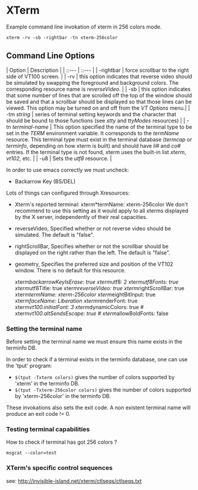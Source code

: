 # XTerm

Example command line invokation of xterm in 256 colors mode.

    xterm -rv -sb -rightbar -tn xterm-256color

## Command Line Options

| Option | Description                                           |
| ::---  | ::---                                                 |
| \-rightbar | force scrollbar to the right side of VT100 screen. |
| \-rv       | this option indicates that reverse video should be simulated by swapping the foreground and background colors. The corresponding resource name is _reverseVideo_. |
| \-sb       | this option indicates that some number of lines that are scrolled off the top of the window should be saved and that a scrollbar should be displayed so that those lines can be viewed. This option may be turned on and off from the _VT Options_ menu.|
| \-tm _string_ | series of terminal setting keywords and the character that should be bound to those functions (see _stty_ and _ttyModes_ resources) |
| \-tn _terminal-name_ | This option specified the name of the terminal type to be set in the *TERM* environment variable. It corresponds to the _termName_ resource. This terminal type must exist in the terminal database (_termcap_ or _terminfo_, depending on how xterm is built) and should have _li#_ and _co#_ entries. If the terminal type is not found, xterm uses the built-in list _xterm_, _vt102_, etc. |
| \-u8       | Sets the _utf8_ resource. |

In order to use emacs correctly we must uncheck:

- Backarrow Key (BS/DEL)

Lots of things can configured through Xresources:

- Xterm's reported terminal: xterm*termName: xterm-256color  We don't recommend to use this setting as it would apply to all xterms displayed by the X server, independently of their real capacities.
- reverseVideo, Specified whether or not reverse video should be simulated. The default is "false".
- rightScrollBar, Specifies whether or not the scrollbar should be displayed on the right rather than the left. The default is "false".
- geometry, Specifies the preferred size and position of the VT102 window. There is no default for this resource.


    xterm*backarrowKeyIsErase: true
    xterm*utf8: 2
    xterm*utf8Fonts: true
    xterm*utf8Title: true
    xterm*reverseVideo: true
    xterm*rightScrollBar: true
    xterm*termName: xterm-256color
    xterm*eightBitInput: true
    xterm*faceName: Liberation
    xterm*renderFont: true
    xterm*vt100.initialFont: 3
    xterm*dynamicColors: true
    \# xterm*vt100.altSendsEscape: true
    \# xterm*allowBoldFonts: false


### Setting the terminal name

Before setting the terminal name we must ensure this name exists in the
terminfo DB.

In order to check if a terminal exists in the terminfo database, one can use
the 'tput' program:

- `$(tput -Txterm colors)` gives the number of colors supported by 'xterm' in the
  terminfo DB.
- `$(tput -Txterm-256color colors)` gives the number of colors supported by
  'xterm-256color' in the terminfo DB.

These invokations also sets the exit code. A non existent terminal name will
produce an exit code != 0.

### Testing terminal capabilities

How to check if terminal has got 256 colors ?

    msgcat --color=test


### XTerm's specific control sequences

see: http://invisible-island.net/xterm/ctlseqs/ctlseqs.txt


